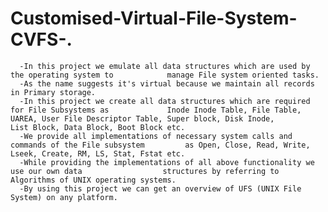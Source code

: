 # Customised-Virtual-File-System-CVFS-.

      -In this project we emulate all data structures which are used by the operating system to            manage File system oriented tasks.
      -As the name suggests it's virtual because we maintain all records in Primary storage.
      -In this project we create all data structures which are required for File Subsystems as             Inode Inode Table, File Table, UAREA, User File Descriptor Table, Super block, Disk Inode,          List Block, Data Block, Boot Block etc.
      -We provide all implementations of necessary system calls and commands of the File subsystem         as Open, Close, Read, Write, Lseek, Create, RM, LS, Stat, Fstat etc.
      -While providing the implementations of all above functionality we use our own data                  structures by referring to Algorithms of UNIX operating systems.
      -By using this project we can get an overview of UFS (UNIX File System) on any platform.

